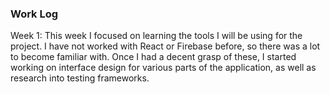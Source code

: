 ### Work Log

Week 1:
This week I focused on learning the tools I will be using for the project. I have not worked with
React or Firebase before, so there was a lot to become familiar with. Once I had a decent grasp
of these, I started working on interface design for various parts of the application, as well as 
research into testing frameworks.
